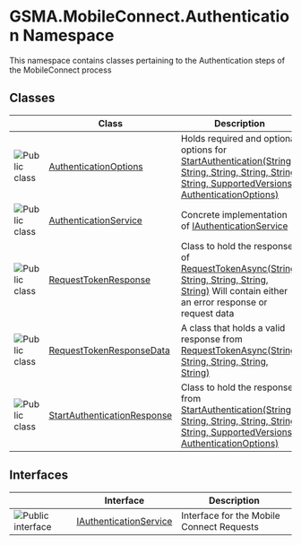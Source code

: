 GSMA.MobileConnect.Authentication Namespace
===========================================
This namespace contains classes pertaining to the Authentication steps of the MobileConnect process


Classes
-------

                | Class                            | Description                                                                                                                                                
--------------- | -------------------------------- | ---------------------------------------------------------------------------------------------------------------------------------------------------------- 
![Public class] | [AuthenticationOptions][1]       | Holds required and optional options for [StartAuthentication(String, String, String, String, String, String, SupportedVersions, AuthenticationOptions)][2] 
![Public class] | [AuthenticationService][3]       | Concrete implementation of [IAuthenticationService][4]                                                                                                     
![Public class] | [RequestTokenResponse][5]        | Class to hold the response of [RequestTokenAsync(String, String, String, String, String)][6] Will contain either an error response or request data         
![Public class] | [RequestTokenResponseData][7]    | A class that holds a valid response from [RequestTokenAsync(String, String, String, String, String)][6]                                                    
![Public class] | [StartAuthenticationResponse][8] | Class to hold the response from [StartAuthentication(String, String, String, String, String, String, SupportedVersions, AuthenticationOptions)][2]         


Interfaces
----------

                    | Interface                   | Description                               
------------------- | --------------------------- | ----------------------------------------- 
![Public interface] | [IAuthenticationService][4] | Interface for the Mobile Connect Requests 

[1]: AuthenticationOptions/README.md
[2]: IAuthenticationService/StartAuthentication.md
[3]: AuthenticationService/README.md
[4]: IAuthenticationService/README.md
[5]: RequestTokenResponse/README.md
[6]: IAuthenticationService/RequestTokenAsync.md
[7]: RequestTokenResponseData/README.md
[8]: StartAuthenticationResponse/README.md
[9]: ../_icons/Help.png
[Public class]: ../_icons/pubclass.gif "Public class"
[Public interface]: ../_icons/pubinterface.gif "Public interface"